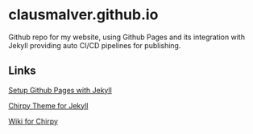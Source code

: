 # clausmalver.github.io

Github repo for my website, using Github Pages and its integration with Jekyll providing auto CI/CD pipelines for publishing.

## Links

[Setup Github Pages with Jekyll](pages)

[Chirpy Theme for Jekyll](chirpy)

[Wiki for Chirpy](wiki)

[pages]: https://github.com/cotes2020/chirpy-static-assets
[chirpy]: https://code.visualstudio.com/
[wiki]: https://www.jetbrains.com/?from=jekyll-theme-chirpy